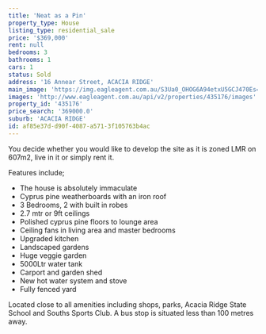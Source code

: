 ```yaml
---
title: 'Neat as a Pin'
property_type: House
listing_type: residential_sale
price: '$369,000'
rent: null
bedrooms: 3
bathrooms: 1
cars: 1
status: Sold
address: '16 Annear Street, ACACIA RIDGE'
main_image: 'https://img.eagleagent.com.au/S3Ua0_OHOG6A94etxU5GCJ470Es=/1280x854/smart/https://s3-us-west-2.amazonaws.com/eagleagent-orig/images/6821350/116781523-image-M.jpg'
images: 'http://www.eagleagent.com.au/api/v2/properties/435176/images'
property_id: '435176'
price_search: '369000.0'
suburb: 'ACACIA RIDGE'
id: af85e37d-d90f-4087-a571-3f105763b4ac
---
```

You decide whether you would like to develop the site as it is zoned LMR on 607m2, live in it or simply rent it.

Features include;
*  The house is absolutely immaculate
*  Cyprus pine weatherboards with an iron roof
*  3 Bedrooms, 2 with built in robes
*  2.7 mtr or 9ft ceilings
*  Polished cyprus pine floors to lounge area
*  Ceiling fans in living area and master bedrooms
*  Upgraded kitchen
*  Landscaped gardens
*  Huge veggie garden
*  5000Ltr water tank
*  Carport and garden shed
*  New hot water system and stove
*  Fully fenced yard

Located close to all amenities including shops, parks, Acacia Ridge State School and Souths Sports Club. A bus stop is situated less than 100 metres away.